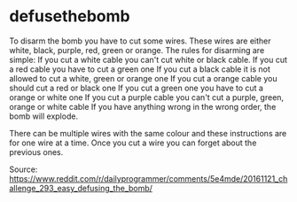 # defusethebomb
To disarm the bomb you have to cut some wires. These wires are either white, black, purple, red, green or orange.
The rules for disarming are simple:
If you cut a white cable you can't cut white or black cable.
If you cut a red cable you have to cut a green one
If you cut a black cable it is not allowed to cut a white, green or orange one
If you cut a orange cable you should cut a red or black one
If you cut a green one you have to cut a orange or white one
If you cut a purple cable you can't cut a purple, green, orange or white cable
If you have anything wrong in the wrong order, the bomb will explode.

There can be multiple wires with the same colour and these instructions are for one wire at a time.
Once you cut a wire you can forget about the previous ones.

Source: https://www.reddit.com/r/dailyprogrammer/comments/5e4mde/20161121_challenge_293_easy_defusing_the_bomb/